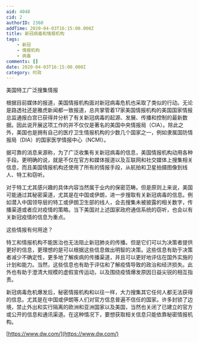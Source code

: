 ```yaml
---
aid: 4048
cid: 2
authorID: 2360
addTime: 2020-04-03T16:15:00.000Z
title: 新冠病毒和情报机构
tags:
    - 新冠
    - 情报机构
    - 病毒
comments: []
date: 2020-04-03T16:15:00.000Z
category: 时政
---
```


美国特工广泛搜集情报

根据目前媒体的报道，美国情报机构面对新冠病毒危机也采取了类似的行动。无论是路透社还是雅虎新闻都一致报道，总共掌管着17家美国情报机构的美国国家情报总监通报白宫已获得并分析了有关新冠病毒的起源、发展、传播和控制的最新数据。因此说开展这项工作的并不仅仅是著名的美国中央情报局（CIA）。除此之外，美国也是拥有自己的医疗卫生情报机构的少数几个国家之一，例如隶属国防情报局（DIA）的国家医学情报中心（NCMI）。

据可靠的消息来源称，为了广泛收集有关新冠病毒的信息，美国情报机构动用各种手段。更明确的说，就是不仅在官方和媒体报道以及互联网和社交媒体上搜集相关信息，而且美国情报机构还使用了所有的情报手段，从航拍和卫星拍摄图像到线人、特工和窃听。

对于特工尤其感兴趣的具体内容当然属于业内的保密范畴。但是原则上来说，美国可能通过其秘密渠道，尤其是在中国或伊朗，进一步搜取有关新冠病毒的信息。例如潜入中国领导层的特工或伊朗卫生部的线人，会去搜集未被披露的相关数字，传播渠道或者应对疫情的策略。当下美国对上述国家政府通信系统的窃听，也会以有关新冠疫情的信息为重点。

这些情报有何用途？

特工和情报机构不能医治也无法阻止新冠肺炎的传播。但是它们可以为决策者提供更好的信息，更理想的是可以根据这些信息做出明智的决策。这些信息有助于决策者减少不确定性，更多地了解疾病的传播渠道，并且可以更好地评估在国外实施的计划和能力。当然，这些信息也有助于评估和了解疫情导致的政治和经济损失。此外也有助于澄清大规模的虚假宣传运动，以及围绕疫情爆发原因日益尖锐的相互指责。

新冠病毒危机爆发后，秘密情报机构和以往一样，大力搜集其它任何人都无法获得的信息。尤其是在中国或伊朗等人们对官方信息普遍不信任的国家。许多封锁了边境，禁止外出和实行隔离的欧洲和亚洲国家以及美国，当然也关闭了已建立的官方或公开的信息和通讯渠道。在这种情况下，要想获取相关信息只能依靠秘密情报机构。

[https://www.dw.com/](https://www.dw.com/)
